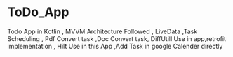 # ToDo_App
Todo App in Kotlin , MVVM Architecture Followed , LiveData ,Task Scheduling , Pdf Convert task ,Doc Convert task, DiffUtill Use in app,retrofit implementation , Hilt Use in this App ,Add Task in google Calender directly
